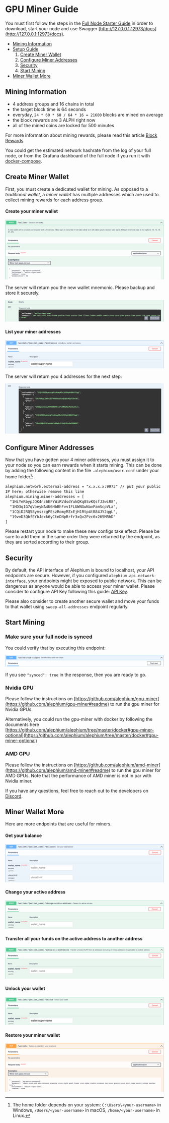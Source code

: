 # GPU Miner Guide

You must first follow the steps in the [Full Node Starter Guide](Full-Node-Starter-Guide.md) in order to download, start your node and use Swagger [http://127.0.0.1:12973/docs](http://127.0.0.1:12973/docs).

- [Mining Information](#mining-information)
- [Setup Guide](#setup-guide)
  1. [Create Miner Wallet](#create-miner-wallet)
  2. [Configure Miner Addresses](#configure-miner-addresses)
  3. [Security](#security)
  4. [Start Mining](#start-mining)
- [Miner Wallet More](#miner-wallet-more)

## Mining Information

* 4 address groups and 16 chains in total
* the target block time is 64 seconds
* everyday, `24 * 60 * 60 / 64 * 16 = 21600` blocks are mined on average
* the block rewards are 3 ALPH right now
* all of the mined coins are locked for 500 minutes

For more information about mining rewards, please read this article [Block Rewards](https://medium.com/@alephium/alephium-block-rewards-72d9fb9fde33).

You could get the estimated network hashrate from the log of your full node, or from the Grafana dashboard of the full node if you run it with [docker-compose](Docker-Guide.md).

## Create Miner Wallet

First, you must create a dedicated wallet for mining. As opposed to a _traditional wallet_, a _miner wallet_ has multiple addresses which are used to collect mining rewards for each address group.

#### Create your miner wallet

![miner-wallet-create-query](media/miner-wallet-create-query.png)

The server will return you the new wallet mnemonic. Please backup and store it securely.

![miner-wallet-create-response](media/miner-wallet-create-response.png)

#### List your miner addresses

![miner-wallet-list-addresses-query](media/miner-wallet-list-addresses-query.png)

The server will return you 4 addresses for the next step:

![miner-wallet-list-addresses-response](media/miner-wallet-list-addresses-response.png)

## Configure Miner Addresses

Now that you have gotten your 4 miner addresses, you must assign it to your node so you can earn rewards when it starts mining. This can be done by adding the following content in the file `.alephium/user.conf` under your home folder[^1]:

    alephium.network.external-address = "x.x.x.x:9973" // put your public IP here; otherwise remove this line
    alephium.mining.miner-addresses = [
      "1HiYeRbypJQK4nc6EFYWiRVdsdYukQKq8SvKQsfJ3wiR8",
      "1HD3q1G7qVoeyNA4U6HbBhFvv1FLUWNGwNavPamScpVLa",
      "1CQiD2RQ58ymszcgPEszRomyMZxEjH1Rtp4tB84JY2qgL",
      "19vvD3QbfEYbJexk6yCtnDNpRrfr3xQv2Pzc6x265MRhD"
    ]

Please restart your node to make these new configs take effect. Please be sure to add them in the same order they were returned by the endpoint, as they are sorted according to their group.

## Security

By default, the API interface of Alephium is bound to localhost, your API endpoints are secure. However, if you configured `alephium.api.network-interface`, your endpoints might be exposed to public network. This can be dangerous as anyone would be able to access your miner wallet. Please consider to configure API Key following this guide: [API Key](Full-Node-More.md#api-key).

Please also consider to create another secure wallet and move your funds to that wallet using `sweep-all-addresses` endpoint regularly.

## Start Mining

### Make sure your full node is synced

You could verify that by executing this endpoint:

![full-node-synced-query](media/full-node-synced-query.png)

If you see `"synced": true` in the response, then you are ready to go.

### Nvidia GPU

Please follow the instructions on [https://github.com/alephium/gpu-miner](https://github.com/alephium/gpu-miner#readme) to  run the gpu miner for Nvidia GPUs.

Alternatively, you could run the gpu-miner with docker by following the documents here [https://github.com/alephium/alephium/tree/master/docker#gpu-miner-optional](https://github.com/alephium/alephium/tree/master/docker#gpu-miner-optional)

### AMD GPU

Please follow the instructions on [https://github.com/alephium/amd-miner](https://github.com/alephium/amd-miner#readme) to  run the gpu miner for AMD GPUs. Note that the performance of AMD miner is not in par with Nvidia miner.

If you have any questions, feel free to reach out to the developers on [Discord](https://discord.gg/JErgRBfRSB).

## Miner Wallet More

Here are more endpoints that are useful for miners.

#### Get your balance
![miner-wallet-balance-query](media/miner-wallet-balance-query.png)

#### Change your active address

![miner-wallet-change-active-address](media/miner-wallet-change-active-address.png)

#### Transfer all your funds on the active address to another address

![miner-wallet-sweep-all-query](media/miner-wallet-sweep-all-query.png)

#### Unlock your wallet

![miner-wallet-unlock-query](media/miner-wallet-unlock-query.png)

#### Restore your miner wallet
![miner-wallet-restore-query](media/miner-wallet-restore-query.png)

[^1]: The home folder depends on your system: `C:\Users\<your-username>` in Windows, `/Users/<your-username>` in macOS, `/home/<your-username>` in Linux.
